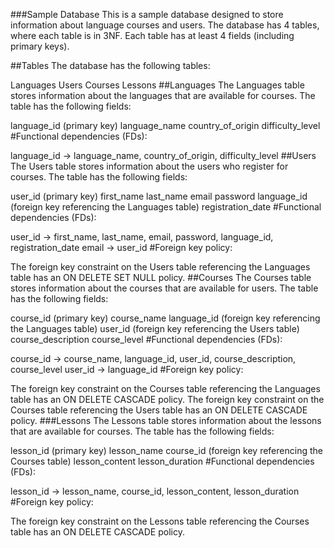 ###Sample Database
This is a sample database designed to store information about language courses and users. The database has 4 tables, where each table is in 3NF. Each table has at least 4 fields (including primary keys).

##Tables
The database has the following tables:

Languages
Users
Courses
Lessons
##Languages
The Languages table stores information about the languages that are available for courses. The table has the following fields:

language_id (primary key)
language_name
country_of_origin
difficulty_level
#Functional dependencies (FDs):

language_id → language_name, country_of_origin, difficulty_level
##Users
The Users table stores information about the users who register for courses. The table has the following fields:

user_id (primary key)
first_name
last_name
email
password
language_id (foreign key referencing the Languages table)
registration_date
#Functional dependencies (FDs):

user_id → first_name, last_name, email, password, language_id, registration_date
email → user_id
#Foreign key policy:

The foreign key constraint on the Users table referencing the Languages table has an ON DELETE SET NULL policy.
##Courses
The Courses table stores information about the courses that are available for users. The table has the following fields:

course_id (primary key)
course_name
language_id (foreign key referencing the Languages table)
user_id (foreign key referencing the Users table)
course_description
course_level
#Functional dependencies (FDs):

course_id → course_name, language_id, user_id, course_description, course_level
user_id → language_id
#Foreign key policy:

The foreign key constraint on the Courses table referencing the Languages table has an ON DELETE CASCADE policy.
The foreign key constraint on the Courses table referencing the Users table has an ON DELETE CASCADE policy.
###Lessons
The Lessons table stores information about the lessons that are available for courses. The table has the following fields:

lesson_id (primary key)
lesson_name
course_id (foreign key referencing the Courses table)
lesson_content
lesson_duration
#Functional dependencies (FDs):

lesson_id → lesson_name, course_id, lesson_content, lesson_duration
#Foreign key policy:

The foreign key constraint on the Lessons table referencing the Courses table has an ON DELETE CASCADE policy.